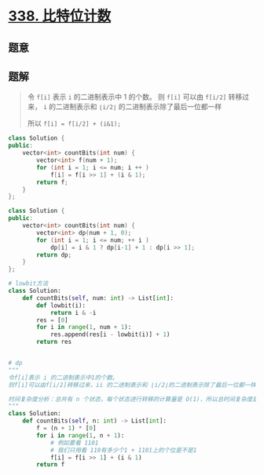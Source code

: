 #  [338. 比特位计数](https://leetcode-cn.com/problems/counting-bits/)

## 题意



## 题解

>   令 `f[i]` 表示 `i` 的二进制表示中 1 的个数。
>   则 `f[i]` 可以由 `f[i/2]` 转移过来， `i`  的二进制表示和 `⌊i/2⌋` 的二进制表示除了最后一位都一样
>
>   所以 `f[i] = f[i/2] + (i&1);`

```c++
class Solution {
public:
    vector<int> countBits(int num) {
        vector<int> f(num + 1);
        for (int i = 1; i <= num; i ++ )
            f[i] = f[i >> 1] + (i & 1);
        return f;
    }
};
```



```c++
class Solution {
public:
    vector<int> countBits(int num) {
        vector<int> dp(num + 1, 0);
        for (int i = 1; i <= num; ++ i )
            dp[i] = i & 1 ? dp[i-1] + 1 : dp[i >> 1];
        return dp;
    }
};
```



```python
# lowbit方法
class Solution:
    def countBits(self, num: int) -> List[int]:
        def lowbit(i):
            return i & -i
        res = [0]
        for i in range(1, num + 1):
            res.append(res[i - lowbit(i)] + 1)
        return res


# dp 
"""
令f[i]表示 i 的二进制表示中1的个数。
则f[i]可以由f[i/2]转移过来，ii 的二进制表示和 ⌊i/2⌋的二进制表示除了最后一位都一样，所以f[i] = f[i/2] + (i&1);

时间复杂度分析：总共有 n 个状态，每个状态进行转移的计算量是 O(1)，所以总时间复杂度是 O(n)。
"""
class Solution:
    def countBits(self, n: int) -> List[int]:
        f = (n + 1) * [0] 
        for i in range(1, n + 1):
            # 例如要看 1101
            # 我们只用看 110有多少个1 + 1101上的个位是不是1
            f[i] = f[i >> 1] + (i & 1)
        return f
```

